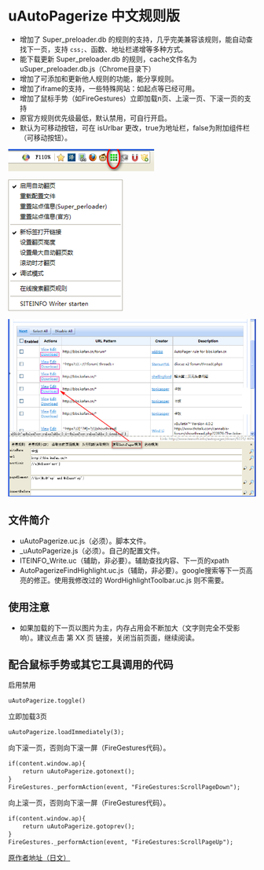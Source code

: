
uAutoPagerize 中文规则版
========================

 - 增加了 Super\_preloader.db 的规则的支持，几乎完美兼容该规则，能自动查找下一页，支持 `css;`、函数、地址栏递增等多种方式。
 - 能下载更新 Super\_preloader.db 的规则，cache文件名为 uSuper_preloader.db.js（Chrome目录下）
 - 增加了可添加和更新他人规则的功能，能分享规则。
 - 增加了iframe的支持，一些特殊网站：如起点等已经可用。
 - 增加了鼠标手势（如FireGestures）立即加载n页、上滚一页、下滚一页的支持
 - 原官方规则优先级最低，默认禁用，可自行开启。
 - 默认为可移动按钮，可在 isUrlbar 更改，true为地址栏，false为附加组件栏（可移动按钮）。

![按钮图标](按钮图标.png)

![按钮右键菜单](按钮右键菜单.png)

![SITEINFO_Writer](SITEINFO_Writer.png)

## 文件简介

 - uAutoPagerize.uc.js（必须）。脚本文件。
 - _uAutoPagerize.js（必须）。自己的配置文件。
 - ITEINFO_Write.uc（辅助，非必要）。辅助查找内容、下一页的xpath
 - AutoPagerizeFindHighlight.uc.js（辅助，非必要）。google搜索等下一页高亮的修正。使用我修改过的 WordHighlightToolbar.uc.js 则不需要。

## 使用注意

 - 如果加载的下一页以图片为主，内存占用会不断加大（文字则完全不受影响）。建议点击 第 XX 页 链接，关闭当前页面，继续阅读。

## 配合鼠标手势或其它工具调用的代码

启用禁用

	uAutoPagerize.toggle()

立即加载3页

    uAutoPagerize.loadImmediately(3);

向下滚一页，否则向下滚一屏（FireGestures代码）。

	if(content.window.ap){
		return uAutoPagerize.gotonext();
	}
	FireGestures._performAction(event, "FireGestures:ScrollPageDown");

向上滚一页，否则向下滚一屏（FireGestures代码）。

	if(content.window.ap){
		return uAutoPagerize.gotoprev();
	}
	FireGestures._performAction(event, "FireGestures:ScrollPageUp");


 [原作者地址（日文）](https://github.com/Griever/userChromeJS/tree/master/uAutoPagerize)